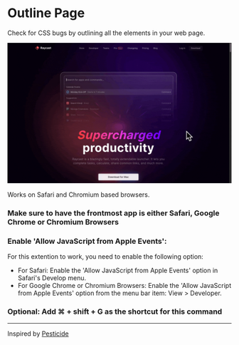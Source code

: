 # Outline Page

Check for CSS bugs by outlining all the elements in your web page.

![Screencast of Outline Page Extention](./assets/screencast.gif)

Works on Safari and Chromium based browsers.

### Make sure to have the frontmost app is either Safari, Google Chrome or Chromium Browsers

### Enable 'Allow JavaScript from Apple Events':

For this extention to work, you need to enable the following option:

- For Safari: Enable the 'Allow JavaScript from Apple Events' option in Safari's Develop menu.
- For Google Chrome or Chromium Browsers: Enable the 'Allow JavaScript from Apple Events' option from the menu bar item: View > Developer.

### Optional: Add ⌘ + shift + G as the shortcut for this command

---

Inspired by [Pesticide](https://github.com/mrmrs/pesticide)
